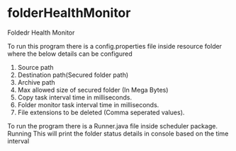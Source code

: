 # folderHealthMonitor
Foldedr Health Monitor

To run this program there is a config.properties file inside resource folder where the below details can be configured
 1. Source path
 2. Destination path(Secured folder path)
 3. Archive path
 4. Max allowed size of secured folder (In Mega Bytes)
 5. Copy task interval time in milliseconds.
 6. Folder monitor task interval time in milliseconds.
 7. File extensions to be deleted (Comma seperated values).

To run the program there is a Runner.java file inside scheduler package. Running This will print the 
folder status details in console based on the time interval
